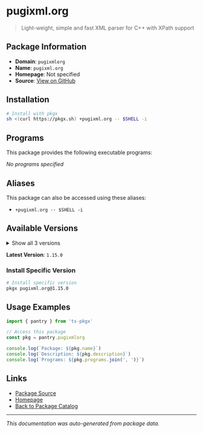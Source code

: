 # pugixml.org

> Light-weight, simple and fast XML parser for C++ with XPath support

## Package Information

- **Domain**: `pugixmlorg`
- **Name**: `pugixml.org`
- **Homepage**: Not specified
- **Source**: [View on GitHub](https://github.com/pkgxdev/pantry/tree/main/projects/pugixml.org/package.yml)

## Installation

```bash
# Install with pkgx
sh <(curl https://pkgx.sh) +pugixml.org -- $SHELL -i
```

## Programs

This package provides the following executable programs:

*No programs specified*

## Aliases

This package can also be accessed using these aliases:

- `+pugixml.org -- $SHELL -i`

## Available Versions

<details>
<summary>Show all 3 versions</summary>

- `1.15.0`, `1.14.0`, `1.13.0`

</details>

**Latest Version**: `1.15.0`

### Install Specific Version

```bash
# Install specific version
pkgx pugixml.org@1.15.0
```

## Usage Examples

```typescript
import { pantry } from 'ts-pkgx'

// Access this package
const pkg = pantry.pugixmlorg

console.log(`Package: ${pkg.name}`)
console.log(`Description: ${pkg.description}`)
console.log(`Programs: ${pkg.programs.join(', ')}`)
```

## Links

- [Package Source](https://github.com/pkgxdev/pantry/tree/main/projects/pugixml.org/package.yml)
- [Homepage](#)
- [Back to Package Catalog](../package-catalog.md)

---

*This documentation was auto-generated from package data.*
